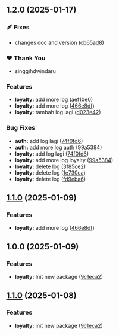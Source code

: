 ## 1.2.0 (2025-01-17)

### 🩹 Fixes

- changes doc and version ([cb65ad8](https://github.com/singgihdwindaru/go-monorepo/commit/cb65ad8))

### ❤️ Thank You

- singgihdwindaru

### Features

* **loyalty:** add more log ([aef10e0](https://github.com/singgihdwindaru/go-monorepo/commit/aef10e0b88e2ce266427fdd34c2ad8718b08e56c))
* **loyalty:** add more log ([466e8df](https://github.com/singgihdwindaru/go-monorepo/commit/466e8dfe2f66a0f0b71f2cf8ccd4c699949cdbe5))
* **loyalty:** tambah log lagi ([d023e42](https://github.com/singgihdwindaru/go-monorepo/commit/d023e42cdf2f3bbad330635adff5301702dc64ee))


### Bug Fixes

* **auth:** add log lagi ([74f0fd6](https://github.com/singgihdwindaru/go-monorepo/commit/74f0fd67e52b0b8e1f7a584d5f473a5bdb705508))
* **auth:** add more log auth ([99a5384](https://github.com/singgihdwindaru/go-monorepo/commit/99a53848d2858819aa265b0f752b0c837ea7e083))
* **loyalty:** add log lagi ([74f0fd6](https://github.com/singgihdwindaru/go-monorepo/commit/74f0fd67e52b0b8e1f7a584d5f473a5bdb705508))
* **loyalty:** add more log loyalty ([99a5384](https://github.com/singgihdwindaru/go-monorepo/commit/99a53848d2858819aa265b0f752b0c837ea7e083))
* **loyalty:** delete log ([3f85ce2](https://github.com/singgihdwindaru/go-monorepo/commit/3f85ce2a702213dee526cc14280797c68b4e8ad3))
* **loyalty:** delete log ([1e730ca](https://github.com/singgihdwindaru/go-monorepo/commit/1e730ca757110cfc63c980ea36a7335d2df781fd))
* **loyalty:** delete log ([fd9eba6](https://github.com/singgihdwindaru/go-monorepo/commit/fd9eba659200128b252687b4717feeeb0e7051bc))

## [1.1.0](https://github.com/singgihdwindaru/go-monorepo/compare/loyalty/v1.0.0...loyalty/v1.1.0) (2025-01-09)


### Features

* **loyalty:** add more log ([466e8df](https://github.com/singgihdwindaru/go-monorepo/commit/466e8dfe2f66a0f0b71f2cf8ccd4c699949cdbe5))

## 1.0.0 (2025-01-09)


### Features

* **loyalty:** Init new package ([9c1eca2](https://github.com/singgihdwindaru/go-monorepo/commit/9c1eca222574afb594c63b4a9f48c5e88f54540f))

## [1.1.0](https://github.com/singgihdwindaru/go-monorepo/compare/loyalty-v1.0.0...loyalty/v1.1.0) (2025-01-08)


### Features

* **loyalty:** init new package ([9c1eca2](https://github.com/singgihdwindaru/go-monorepo/commit/9c1eca222574afb594c63b4a9f48c5e88f54540f))
